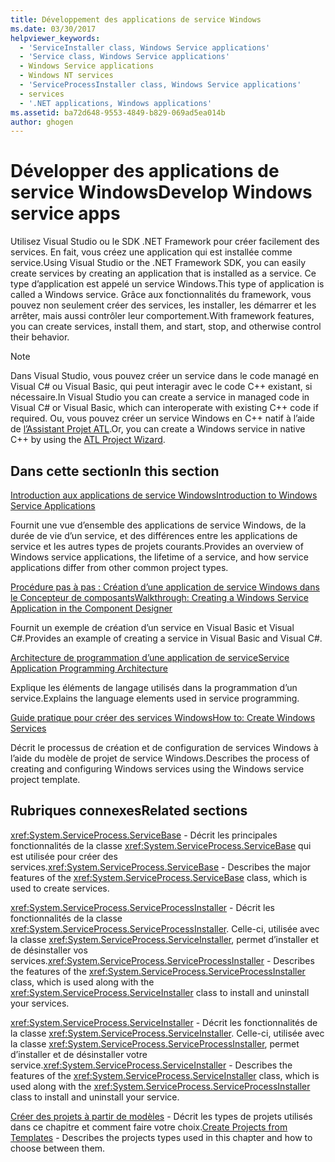 ```yaml
---
title: Développement des applications de service Windows
ms.date: 03/30/2017
helpviewer_keywords:
  - 'ServiceInstaller class, Windows Service applications'
  - 'Service class, Windows Service applications'
  - Windows Service applications
  - Windows NT services
  - 'ServiceProcessInstaller class, Windows Service applications'
  - services
  - '.NET applications, Windows applications'
ms.assetid: ba72d648-9553-4849-b829-069ad5ea014b
author: ghogen
---
```

# <a name="develop-windows-service-apps"></a><span data-ttu-id="663d8-102">Développer des applications de service Windows</span><span class="sxs-lookup"><span data-stu-id="663d8-102">Develop Windows service apps</span></span>

<span data-ttu-id="663d8-103">Utilisez Visual Studio ou le SDK .NET Framework pour créer facilement des services. En fait, vous créez une application qui est installée comme service.</span><span class="sxs-lookup"><span data-stu-id="663d8-103">Using Visual Studio or the .NET Framework SDK, you can easily create services by creating an application that is installed as a service.</span></span> <span data-ttu-id="663d8-104">Ce type d’application est appelé un service Windows.</span><span class="sxs-lookup"><span data-stu-id="663d8-104">This type of application is called a Windows service.</span></span> <span data-ttu-id="663d8-105">Grâce aux fonctionnalités du framework, vous pouvez non seulement créer des services, les installer, les démarrer et les arrêter, mais aussi contrôler leur comportement.</span><span class="sxs-lookup"><span data-stu-id="663d8-105">With framework features, you can create services, install them, and start, stop, and otherwise control their behavior.</span></span>

> [!NOTE]
> <span data-ttu-id="663d8-106">Dans Visual Studio, vous pouvez créer un service dans le code managé en Visual C# ou Visual Basic, qui peut interagir avec le code C++ existant, si nécessaire.</span><span class="sxs-lookup"><span data-stu-id="663d8-106">In Visual Studio you can create a service in managed code in Visual C# or Visual Basic, which can interoperate with existing C++ code if required.</span></span> <span data-ttu-id="663d8-107">Ou, vous pouvez créer un service Windows en C++ natif à l’aide de [l’Assistant Projet ATL](/cpp/atl/reference/atl-project-wizard).</span><span class="sxs-lookup"><span data-stu-id="663d8-107">Or, you can create a Windows service in native C++ by using the [ATL Project Wizard](/cpp/atl/reference/atl-project-wizard).</span></span>

## <a name="in-this-section"></a><span data-ttu-id="663d8-108">Dans cette section</span><span class="sxs-lookup"><span data-stu-id="663d8-108">In this section</span></span>

[<span data-ttu-id="663d8-109">Introduction aux applications de service Windows</span><span class="sxs-lookup"><span data-stu-id="663d8-109">Introduction to Windows Service Applications</span></span>](../../../docs/framework/windows-services/introduction-to-windows-service-applications.md)

<span data-ttu-id="663d8-110">Fournit une vue d’ensemble des applications de service Windows, de la durée de vie d’un service, et des différences entre les applications de service et les autres types de projets courants.</span><span class="sxs-lookup"><span data-stu-id="663d8-110">Provides an overview of Windows service applications, the lifetime of a service, and how service applications differ from other common project types.</span></span>

[<span data-ttu-id="663d8-111">Procédure pas à pas : Création d’une application de service Windows dans le Concepteur de composants</span><span class="sxs-lookup"><span data-stu-id="663d8-111">Walkthrough: Creating a Windows Service Application in the Component Designer</span></span>](../../../docs/framework/windows-services/walkthrough-creating-a-windows-service-application-in-the-component-designer.md)

<span data-ttu-id="663d8-112">Fournit un exemple de création d’un service en Visual Basic et Visual C#.</span><span class="sxs-lookup"><span data-stu-id="663d8-112">Provides an example of creating a service in Visual Basic and Visual C#.</span></span>

[<span data-ttu-id="663d8-113">Architecture de programmation d’une application de service</span><span class="sxs-lookup"><span data-stu-id="663d8-113">Service Application Programming Architecture</span></span>](../../../docs/framework/windows-services/service-application-programming-architecture.md)

<span data-ttu-id="663d8-114">Explique les éléments de langage utilisés dans la programmation d’un service.</span><span class="sxs-lookup"><span data-stu-id="663d8-114">Explains the language elements used in service programming.</span></span>

[<span data-ttu-id="663d8-115">Guide pratique pour créer des services Windows</span><span class="sxs-lookup"><span data-stu-id="663d8-115">How to: Create Windows Services</span></span>](../../../docs/framework/windows-services/how-to-create-windows-services.md)

<span data-ttu-id="663d8-116">Décrit le processus de création et de configuration de services Windows à l’aide du modèle de projet de service Windows.</span><span class="sxs-lookup"><span data-stu-id="663d8-116">Describes the process of creating and configuring Windows services using the Windows service project template.</span></span>

## <a name="related-sections"></a><span data-ttu-id="663d8-117">Rubriques connexes</span><span class="sxs-lookup"><span data-stu-id="663d8-117">Related sections</span></span>

<span data-ttu-id="663d8-118"><xref:System.ServiceProcess.ServiceBase> - Décrit les principales fonctionnalités de la classe <xref:System.ServiceProcess.ServiceBase> qui est utilisée pour créer des services.</span><span class="sxs-lookup"><span data-stu-id="663d8-118"><xref:System.ServiceProcess.ServiceBase> - Describes the major features of the <xref:System.ServiceProcess.ServiceBase> class, which is used to create services.</span></span>

<span data-ttu-id="663d8-119"><xref:System.ServiceProcess.ServiceProcessInstaller> - Décrit les fonctionnalités de la classe <xref:System.ServiceProcess.ServiceProcessInstaller>. Celle-ci, utilisée avec la classe <xref:System.ServiceProcess.ServiceInstaller>, permet d’installer et de désinstaller vos services.</span><span class="sxs-lookup"><span data-stu-id="663d8-119"><xref:System.ServiceProcess.ServiceProcessInstaller> - Describes the features of the <xref:System.ServiceProcess.ServiceProcessInstaller> class, which is used along with the <xref:System.ServiceProcess.ServiceInstaller> class to install and uninstall your services.</span></span>

<span data-ttu-id="663d8-120"><xref:System.ServiceProcess.ServiceInstaller> - Décrit les fonctionnalités de la classe <xref:System.ServiceProcess.ServiceInstaller>. Celle-ci, utilisée avec la classe <xref:System.ServiceProcess.ServiceProcessInstaller>, permet d’installer et de désinstaller votre service.</span><span class="sxs-lookup"><span data-stu-id="663d8-120"><xref:System.ServiceProcess.ServiceInstaller> - Describes the features of the <xref:System.ServiceProcess.ServiceInstaller> class, which is used along with the <xref:System.ServiceProcess.ServiceProcessInstaller> class to install and uninstall your service.</span></span>

<span data-ttu-id="663d8-121">[Créer des projets à partir de modèles](https://docs.microsoft.com/previous-versions/visualstudio/visual-studio-2013/0fyc0azh(v=vs.120)) - Décrit les types de projets utilisés dans ce chapitre et comment faire votre choix.</span><span class="sxs-lookup"><span data-stu-id="663d8-121">[Create Projects from Templates](https://docs.microsoft.com/previous-versions/visualstudio/visual-studio-2013/0fyc0azh(v=vs.120)) -  Describes the projects types used in this chapter and how to choose between them.</span></span>
